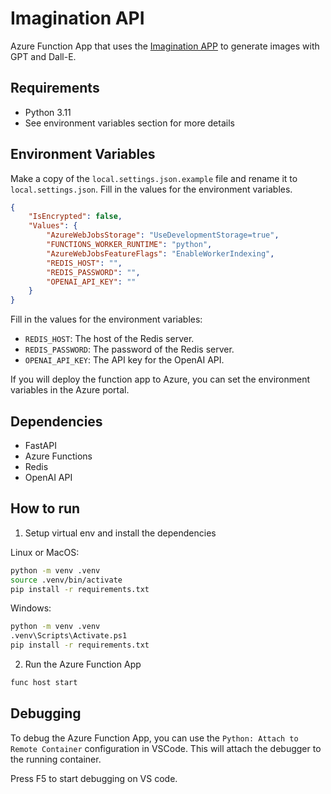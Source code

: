# Imagination API

Azure Function App that uses the [Imagination APP](https://github.com/diegohumpire/imagination-app) to generate images with GPT and Dall-E.

## Requirements

-   Python 3.11
-   See environment variables section for more details

## Environment Variables

Make a copy of the `local.settings.json.example` file and rename it to `local.settings.json`. Fill in the values for the environment variables.

```json
{
    "IsEncrypted": false,
    "Values": {
        "AzureWebJobsStorage": "UseDevelopmentStorage=true",
        "FUNCTIONS_WORKER_RUNTIME": "python",
        "AzureWebJobsFeatureFlags": "EnableWorkerIndexing",
        "REDIS_HOST": "",
        "REDIS_PASSWORD": "",
        "OPENAI_API_KEY": ""
    }
}
```

Fill in the values for the environment variables:

-   `REDIS_HOST`: The host of the Redis server.
-   `REDIS_PASSWORD`: The password of the Redis server.
-   `OPENAI_API_KEY`: The API key for the OpenAI API.

If you will deploy the function app to Azure, you can set the environment variables in the Azure portal.

## Dependencies

-   FastAPI
-   Azure Functions
-   Redis
-   OpenAI API

## How to run

1.  Setup virtual env and install the dependencies

Linux or MacOS:

```bash
python -m venv .venv
source .venv/bin/activate
pip install -r requirements.txt
```

Windows:

```bash
python -m venv .venv
.venv\Scripts\Activate.ps1
pip install -r requirements.txt
```

2.  Run the Azure Function App

```bash
func host start
```

## Debugging

To debug the Azure Function App, you can use the `Python: Attach to Remote Container` configuration in VSCode. This will attach the debugger to the running container.

Press F5 to start debugging on VS code.
